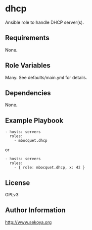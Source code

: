 # dhcp

Ansible role to handle DHCP server(s).

## Requirements

None.

## Role Variables

Many. See defaults/main.yml for details.

## Dependencies

None.

## Example Playbook

    - hosts: servers
      roles:
        - mbocquet.dhcp

or

    - hosts: servers
      roles:
        - { role: mbocquet.dhcp, x: 42 }

## License

GPLv3

## Author Information

http://www.sekoya.org
